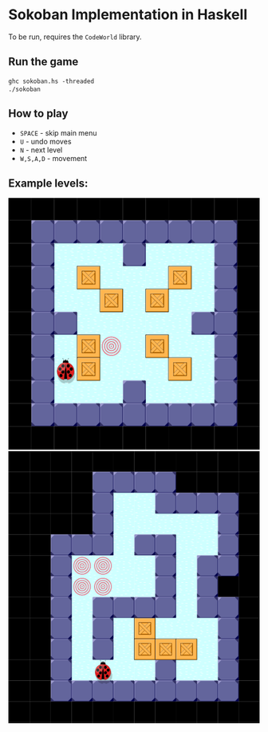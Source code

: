# Sokoban Implementation in Haskell

To be run, requires the `CodeWorld` library.

## Run the game

```
ghc sokoban.hs -threaded
./sokoban
```

## How to play

* `SPACE`   - skip main menu  
* `U`       - undo moves  
* `N`       - next level  
* `W,S,A,D` - movement  

## Example levels:

![Example](./images/example_1.png)
![Example](./images/example_2.png)
